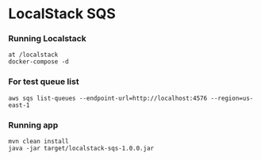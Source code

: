 # LocalStack SQS
### Running Localstack
```
at /localstack
docker-compose -d 
```

### For test queue list
```
aws sqs list-queues --endpoint-url=http://localhost:4576 --region=us-east-1
```

### Running app
```
mvn clean install
java -jar target/localstack-sqs-1.0.0.jar
```
